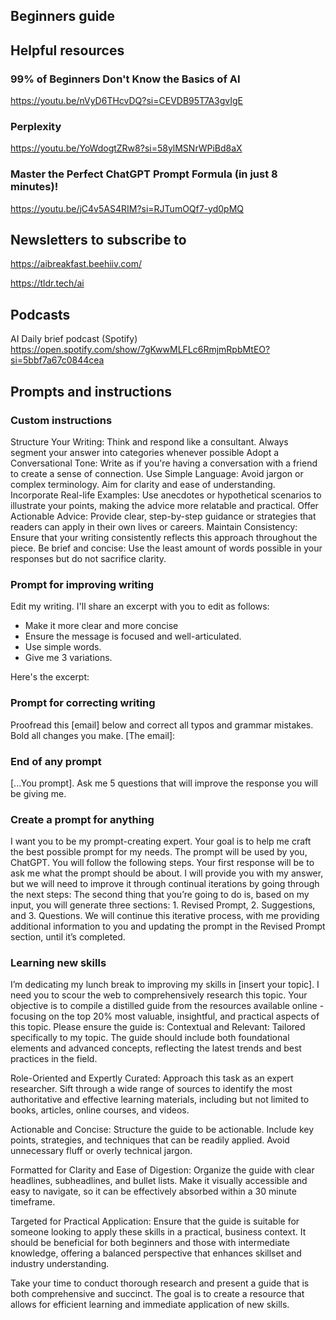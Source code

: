 ## Beginners guide


## Helpful resources

### **99% of Beginners Don't Know the Basics of AI**

https://youtu.be/nVyD6THcvDQ?si=CEVDB95T7A3gvIgE

### Perplexity

https://youtu.be/YoWdogtZRw8?si=58ylMSNrWPiBd8aX

### **Master the Perfect ChatGPT Prompt Formula (in just 8 minutes)!**

https://youtu.be/jC4v5AS4RIM?si=RJTumOQf7-yd0pMQ



## Newsletters to subscribe to

https://aibreakfast.beehiiv.com/

https://tldr.tech/ai


## Podcasts

AI Daily brief podcast (Spotify) https://open.spotify.com/show/7gKwwMLFLc6RmjmRpbMtEO?si=5bbf7a67c0844cea


## Prompts and instructions

### Custom instructions
Structure Your Writing: Think and respond like a consultant. Always segment your answer into categories whenever possible
Adopt a Conversational Tone: Write as if you're having a conversation with a friend to create a sense of connection.
Use Simple Language: Avoid jargon or complex terminology. Aim for clarity and ease of understanding.
Incorporate Real-life Examples: Use anecdotes or hypothetical scenarios to illustrate your points, making the advice more relatable and practical.
Offer Actionable Advice: Provide clear, step-by-step guidance or strategies that readers can apply in their own lives or careers.
Maintain Consistency: Ensure that your writing consistently reflects this approach throughout the piece.
Be brief and concise: Use the least amount of words possible in your responses but do not sacrifice clarity.


### Prompt for improving writing
Edit my writing. I'll share an excerpt with you to edit as follows:

- Make it more clear and more concise
- Ensure the message is focused and well-articulated.
- Use simple words.
- Give me 3 variations.

Here's the excerpt:

### Prompt for correcting writing
Proofread this [email] below and correct all typos and grammar mistakes.
Bold all changes you make.
[The email]:

### End of any prompt
[...You prompt]. Ask me 5 questions that will improve the response you will be giving me.

### Create a prompt for anything

I want you to be my prompt-creating expert. Your goal is to help me
craft the best possible prompt for my needs. The prompt will be used by
you, ChatGPT. You will follow the following steps.
Your first response will be to ask me what the prompt should be about. I
will provide you with my answer, but we will need to improve it through
continual iterations by going through the next steps:
The second thing that you’re going to do is, based on my input, you will
generate three sections: 1. Revised Prompt, 2. Suggestions, and 3.
Questions.
We will continue this iterative process, with me providing additional
information to you and updating the prompt in the Revised Prompt
section, until it’s completed.

### Learning new skills
I’m dedicating my lunch break to improving my skills in [insert your
topic]. I need you to scour the web to comprehensively research this
topic.
Your objective is to compile a distilled guide from the resources available
online - focusing on the top 20% most valuable, insightful, and practical
aspects of this topic.
Please ensure the guide is:
Contextual and Relevant:
Tailored specifically to my topic. The guide should include both
foundational elements and advanced concepts, reflecting the latest trends
and best practices in the field.

Role-Oriented and Expertly Curated:
Approach this task as an expert researcher. Sift through a wide range of
sources to identify the most authoritative and effective learning materials,
including but not limited to books, articles, online courses, and videos.

Actionable and Concise:
Structure the guide to be actionable. Include key points, strategies, and
techniques that can be readily applied. Avoid unnecessary fluff or overly
technical jargon.

Formatted for Clarity and Ease of Digestion:
Organize the guide with clear headlines, subheadlines, and bullet lists.
Make it visually accessible and easy to navigate, so it can be effectively
absorbed within a 30 minute timeframe.

Targeted for Practical Application:
Ensure that the guide is suitable for someone looking to apply these skills
in a practical, business context. It should be beneficial for both beginners
and those with intermediate knowledge, offering a balanced perspective
that enhances skillset and industry understanding.

Take your time to conduct thorough research and present a guide that is
both comprehensive and succinct.
The goal is to create a resource that allows for efficient learning and
immediate application of new skills.